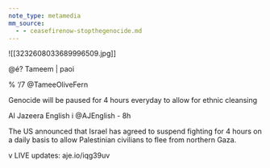 ```yaml
---
note_type: metamedia
mm_source:
  - - ceasefirenow-stopthegenocide.md
---
```


![[3232608033689996509.jpg]]

@é? Tameem | paoi

% ‘/7 @TameeOliveFern

Genocide will be paused for 4 hours everyday
to allow for ethnic cleansing

Al Jazeera English i @AJEnglish - 8h

The US announced that Israel has agreed to
suspend fighting for 4 hours on a daily basis to
allow Palestinian civilians to flee from northern
Gaza.

v LIVE updates: aje.io/iqg39uv


